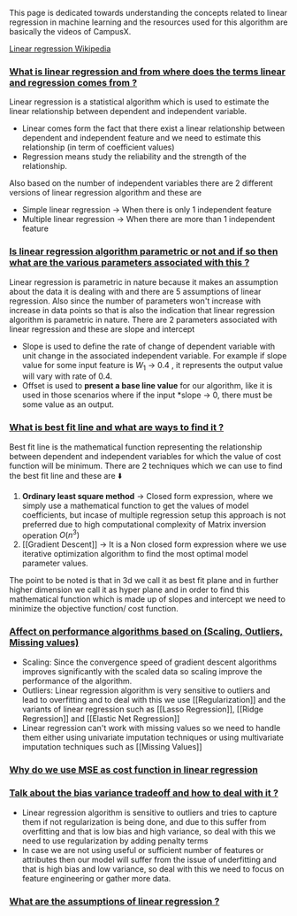 This page is dedicated towards understanding the concepts related to linear regression in machine learning and the resources used for this algorithm are basically the videos of CampusX.

[Linear regression Wikipedia](https://en.wikipedia.org/wiki/Linear_regression#:~:text=In%20linear%20regression%2C%20the%20relationships,models%20are%20called%20linear%20models)


### [ What is linear regression and from where does the terms linear and regression comes from ?](#) 

Linear regression is a statistical algorithm which is used to estimate the linear relationship between dependent and independent variable.

- Linear comes form the fact that there exist a linear relationship between dependent and independent feature and we need to estimate this relationship (in term of coefficient values)
- Regression means study the reliability and the strength of the relationship.

Also based on the number of independent variables there are 2 different versions of linear regression algorithm and these are 

- Simple linear regression → When there is only 1 independent feature
- Multiple linear regression → When there are more than 1 independent feature

### [Is linear regression algorithm parametric or not and if so then what are the various parameters associated with this ?](#) 

Linear regression is parametric in nature because it makes an assumption about the data it is dealing with and there are 5 assumptions of linear regression. Also since the number of parameters won't increase with increase in data points so that is also the indication that linear regression algorithm is parametric in nature. There are 2 parameters associated with linear regression and these are slope and intercept

- Slope is used to define the rate of change of dependent variable with unit change in the associated independent variable. For example if slope value for some input feature is $W_1$ → 0.4 , it represents the output value will vary with rate of 0.4.
- Offset is used to **present a base line value** for our algorithm, like it is used in those scenarios where if the input *slope → 0, there must be some value as an output.

### [What is best fit line and what are ways to find it ?](#) 

Best fit line is the mathematical function representing the relationship between dependent and independent variables for which the value of cost function will be minimum. There are 2 techniques which we can use to find the best fit line and these are ⬇️

1. **Ordinary least square method** → Closed form expression, where we simply use a mathematical function to get the values of model coefficients, but incase of multiple regression setup this approach is not preferred due to high computational complexity of Matrix inversion operation $O(n^3)$
2. [[Gradient Descent]] → It is a Non closed form expression where we use iterative optimization algorithm to find the most optimal model parameter values.

The point to be noted is that in 3d we call it as best fit plane and in further higher dimension we call it as hyper plane and in order to find this mathematical function which is made up of slopes and intercept we need to minimize the objective function/ cost function.


### [Affect on performance algorithms based on (Scaling, Outliers, Missing values)](#)

- Scaling: Since the convergence speed of gradient descent algorithms improves significantly with the scaled data so scaling improve the performance of the algorithm.
- Outliers: Linear regression algorithm is very sensitive to outliers and lead to overfitting and to deal with this we use [[Regularization]] and the variants of linear regression such as [[Lasso Regression]], [[Ridge Regression]] and [[Elastic Net Regression]]
- Linear regression can't work with missing values so we need to handle them either using univariate imputation techniques or using multivariate imputation techniques such as [[Missing Values]]

### [Why do we use MSE as cost function in linear regression](#)


### [Talk about the bias variance tradeoff and how to deal with it ?](#)

- Linear regression algorithm is sensitive to outliers and tries to capture them if not regularization is being done, and due to this suffer from overfitting and that is low bias and high variance, so deal with this we need to use regularization by adding penalty terms
- In case we are not using useful or sufficient number of features or attributes then our model will suffer from the issue of underfitting and that is high bias and low variance, so deal with this we need to focus on feature engineering or gather more data.

### [What are the assumptions of linear regression ?](#) 


